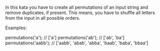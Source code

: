 <!-- @format -->

In this kata you have to create all permutations of an input string and remove duplicates, if present. This means, you have to shuffle all letters from the input in all possible orders.

Examples:

permutations('a'); // ['a']
permutations('ab'); // ['ab', 'ba']
permutations('aabb'); // ['aabb', 'abab', 'abba', 'baab', 'baba', 'bbaa']
